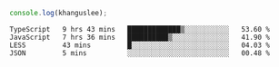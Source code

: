 ```js
console.log(khanguslee);
```

<!--START_SECTION:waka-->

```text
TypeScript   9 hrs 43 mins   █████████████▒░░░░░░░░░░░   53.60 %
JavaScript   7 hrs 36 mins   ██████████▒░░░░░░░░░░░░░░   41.90 %
LESS         43 mins         █░░░░░░░░░░░░░░░░░░░░░░░░   04.03 %
JSON         5 mins          ░░░░░░░░░░░░░░░░░░░░░░░░░   00.48 %
```

<!--END_SECTION:waka-->

<!--
**khanguslee/khanguslee** is a ✨ _special_ ✨ repository because its `README.md` (this file) appears on your GitHub profile.

Here are some ideas to get you started:

- 🔭 I’m currently working on ...
- 🌱 I’m currently learning ...
- 👯 I’m looking to collaborate on ...
- 🤔 I’m looking for help with ...
- 💬 Ask me about ...
- 📫 How to reach me: ...
- 😄 Pronouns: ...
- ⚡ Fun fact: ...
-->
